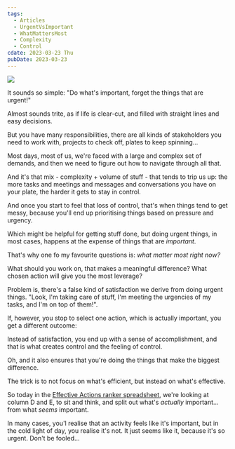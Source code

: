 ```yaml
---
tags:
  - Articles
  - UrgentVsImportant
  - WhatMattersMost
  - Complexity
  - Control
cdate: 2023-03-23 Thu
pubDate: 2023-03-23
---
```


![](SalesFlowCoach.app_Important-vs-Urgent_MartinStellar.png)

It sounds so simple: "Do what's important, forget the things that are urgent!"

Almost sounds trite, as if life is clear-cut, and filled with straight lines and easy decisions.

But you have many responsibilities, there are all kinds of stakeholders you need to work with, projects to check off, plates to keep spinning...

Most days, most of us, we're faced with a large and complex set of demands, and then we need to figure out how to navigate through all that.

And it's that mix - complexity + volume of stuff - that tends to trip us up: the more tasks and meetings and messages and conversations you have on your plate, the harder it gets to stay in control.

And once you start to feel that loss of control, that's when things tend to get messy, because you'll end up prioritising things based on pressure and urgency.

Which might be helpful for getting stuff done, but doing urgent things, in most cases, happens at the expense of things that are *important*.

That's why one fo my favourite questions is: *what matter most right now?*

What should you work on, that makes a meaningful difference? What chosen action will give you the most leverage?

Problem is, there's a false kind of satisfaction we derive from doing urgent things. "Look, I'm taking care of stuff, I'm meeting the urgencies of my tasks, and I'm on top of them!".

If, however, you stop to select one action, which is actually important, you get a different outcome:

Instead of satisfaction, you end up with a sense of accomplishment, and that is what creates control and the feeling of control.

Oh, and it also ensures that you're doing the things that make the biggest difference.

The trick is to not focus on what's efficient, but instead on what's effective.

So today in the [Effective Actions ranker spreadsheet](), we're looking at column D and E, to sit and think, and split out what's *actually* important... from what *seems* important.

In many cases, you'l realise that an activity feels like it's important, but in the cold light of day, you realise it's not. It just seems like it, because it's so urgent. Don't be fooled...
